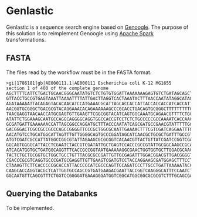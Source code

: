 # Genlastic

Genlastic is a sequence search engine based on [Genoogle](https://github.com/felipealbrecht/Genoogle).
The purpose of this solution is to reimplement Genoogle using [Apache Spark](https://spark.apache.org/) transformations.


## FASTA

The files read by the workflow must be in the FASTA format. 

```
>gi|1786181|gb|AE000111.1|AE000111 Escherichia coli K-12 MG1655 section 1 of 400 of the complete genome
AGCTTTTCATTCTGACTGCAACGGGCAATATGTCTCTGTGTGGATTAAAAAAAGAGTGTCTGATAGCAGCTTCTGAACTG
GTTACCTGCCGTGAGTAAATTAAAATTTTATTGACTTAGGTCACTAAATACTTTAACCAATATAGGCATAGCGCACAGAC
AGATAAAAATTACAGAGTACACAACATCCATGAAACGCATTAGCACCACCATTACCACCACCATCACCATTACCACAGGT
AACGGTGCGGGCTGACGCGTACAGGAAACACAGAAAAAAGCCCGCACCTGACAGTGCGGGCTTTTTTTTTCGACCAAAGG
TAACGAGGTAACAACCATGCGAGTGTTGAAGTTCGGCGGTACATCAGTGGCAAATGCAGAACGTTTTCTGCGTGTTGCCG
ATATTCTGGAAAGCAATGCCAGGCAGGGGCAGGTGGCCACCGTCCTCTCTGCCCCCGCCAAAATCACCAACCACCTGGTG
GCGATGATTGAAAAAACCATTAGCGGCCAGGATGCTTTACCCAATATCAGCGATGCCGAACGTATTTTTGCCGAACTTTT
GACGGGACTCGCCGCCGCCCAGCCGGGGTTCCCGCTGGCGCAATTGAAAACTTTCGTCGATCAGGAATTTGCCCAAATAA
AACATGTCCTGCATGGCATTAGTTTGTTGGGGCAGTGCCCGGATAGCATCAACGCTGCGCTGATTTGCCGTGGCGAGAAA
ATGTCGATCGCCATTATGGCCGGCGTATTAGAAGCGCGCGGTCACAACGTTACTGTTATCGATCCGGTCGAAAAACTGCT
GGCAGTGGGGCATTACCTCGAATCTACCGTCGATATTGCTGAGTCCACCCGCCGTATTGCGGCAAGCCGCATTCCGGCTG
ATCACATGGTGCTGATGGCAGGTTTCACCGCCGGTAATGAAAAAGGCGAACTGGTGGTGCTTGGACGCAACGGTTCCGAC
TACTCTGCTGCGGTGCTGGCTGCCTGTTTACGCGCCGATTGTTGCGAGATTTGGACGGACGTTGACGGGGTCTATACCTG
CGACCCGCGTCAGGTGCCCGATGCGAGGTTGTTGAAGTCGATGTCCTACCAGGAAGCGATGGAGCTTTCCTACTTCGGCG
CTAAAGTTCTTCACCCCCGCACCATTACCCCCATCGCCCAGTTCCAGATCCCTTGCCTGATTAAAAATACCGGAAATCCT
CAAGCACCAGGTACGCTCATTGGTGCCAGCCGTGATGAAGACGAATTACCGGTCAAGGGCATTTCCAATCTGAATAACAT
GGCAATGTTCAGCGTTTCTGGTCCGGGGATGAAAGGGATGGTCGGCATGGCGGCGCGCGTCTTTGCAGCGATGTCACGCG
```

## Querying the Databanks

To be implemented.